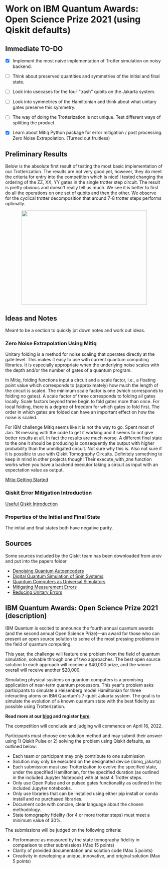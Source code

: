 # Work on IBM Quantum Awards: Open Science Prize 2021 (using Qiskit defaults)



## Immediate TO-DO
- [x] Implement the most naive implementation of Trotter simulation on noisy backend.
- [ ] Think about preserved quantities and symmetries of the initial and final state.
- [ ] Look into usecases for the four "trash" qubits on the Jakarta system.
- [ ] Look into symmetries of the Hamiltonian and think about what unitary gates preserve this symmetry.
- [ ] The way of doing the Trotterization is not unique. Test different ways of splitting the product.
- [x] Learn about Mitiq Python package for error mitigation / post processing. Zero Noise Extrapolation. (Turned out fruitless)


## Preliminary Results
Below is the absolute first result of testing the most basic implementation of our Trotterization. The results are not very good yet, however, they do meet the criteria for entry into the competition which is nice! I tested changing the ordering of the ZZ, XX, YY gates in the single trotter step circuit. The result is pretty obvious and doesn't really tell us much. We see it is better to first do all the operations on one set of qubits and then the other. We observe for the cyclical trotter decomposition that around 7-8 trotter steps performs optimally.

<p align="center">
  <img width="400" height="300" src="https://github.com/Linueks/QuantumMachineLearning/blob/main/IBM-quantum-challenge/figures/trotter_sim_4_16_shots16384_numjobs8.png">
</p>




## Ideas and Notes
Meant to be a section to quickly jot down notes and work out ideas.

### Zero Noise Extrapolation Using Mitiq
Unitary folding is a method for noise scaling that operates directly at the gate level. This makes it easy to use with current quantum computing libraries. It is especially appropriate when the underlying noise scales with the depth and/or the number of gates of a quantum program. 

In Mitiq, folding functions input a circuit and a scale factor, i.e., a floating point value which corresponds to (approximately) how much the length of the circuit is scaled. The minimum scale factor is one (which corresponds to folding no gates). A scale factor of three corresponds to folding all gates locally. Scale factors beyond three begin to fold gates more than once. For local folding, there is a degree of freedom for which gates to fold first. The order in which gates are folded can have an important effect on how the noise is scaled.

For IBM challenge Mitiq seems like it is not the way to go. Spent most of Jan. 18 messing with the code to get it working and it seems to not give better results at all. In fact the results are much worse. A different final state to the one it should be producing is consequently the output with higher probability than the unmitigated circuit. Not sure why this is. Also not sure if it is possible to use with Qiskit Tomography Circuits. Definitely something to keep in mind in other projects though! Their execute_with_zne function works when you have a backend executor taking a circuit as input with an expectation value as output. 

[Mitiq Getting Started](https://mitiq.readthedocs.io/en/stable/guide/guide-getting-started.html#guide-getting-started)


### Qiskit Error Mitigation Introduction
[Useful Qiskit Introduction](https://github.com/a-auer/qiskit/blob/master/EntanglementPurification.ipynb)



### Properties of the Initial and Final State
The initial and final states both have negative parity. 









## Sources
Some sources included by the Qiskit team has been downloaded from arxiv and put into the papers folder

- [Denoising Quantum Autoencoders](papers/denoising_quantum_autoencoder_1910.09169.pdf)
- [Digital Quantum Simulation of Spin Systems](papers/digital_qc_sim.pdf)
- [Quantum Computers as Universal Simulators](papers/qc_as_uqs_907.03505.pdf)
- [Mitigating Measurement Errors](papers/mitigating_measure_error_2006.14044.pdf)
- [Reducing Unitary Errors](papers/reducing_unitary_error_cross_resonance_2007.02925.pdf)



## IBM Quantum Awards: Open Science Prize 2021 (description)

IBM Quantum is excited to announce the fourth annual quantum awards (and the second annual Open Science Prize)—an award for those who can present an open source solution to some of the most pressing problems in the field of quantum computing.

This year, the challenge will feature one problem from the field of quantum simulation, solvable through one of two approaches. The best open source solution to each approach will receive a $40,000 prize, and the winner overall will receive another $20,000.

Simulating physical systems on quantum computers is a promising application of near-term quantum processors. This year's problem asks participants to simulate a Heisenberg model Hamiltonian for three interacting atoms on IBM Quantum's 7-qubit Jakarta system. The goal is to simulate the evolution of a known quantum state with the best fidelity as possible using Trotterization.

**Read more at our [blog](https://www.research.ibm.com/blog/quantum-open-science-prize) and register [here](https://ibmquantumawards.bemyapp.com)**.

The competition will conclude and judging will commence on  April 16, 2022.

Participants must choose one solution method and may submit their answer using 1) Qiskit Pulse or 2) solving the problem using Qiskit defaults, as outlined below:

- Each team or participant may only contribute to one submission
- Solution may only be executed on the designated device (ibmq_jakarta)
- Each submission must use Trotterization to evolve the specified state, under the specified Hamiltonian, for the specified duration (as outlined in the included Jupyter Notebook) with at least 4 Trotter steps.
- Only use Open Pulse and or pulsed gates functionality as outlined in the included Jupyter notebooks.
- Only use libraries that can be installed using either pip install or conda install and no purchased libraries.
- Document code with concise, clear language about the chosen methodology.
- State tomography fidelity (for 4 or more trotter steps) must meet a minimum value of 30%.

The submissions will be judged on the following criteria:
- Performance as measured by the state tomography fidelity in comparison to other submissions (Max 15 points)
- Clarity of provided documentation and solution code (Max 5 points)
- Creativity in developing a unique, innovative, and original solution (Max 5 points)
